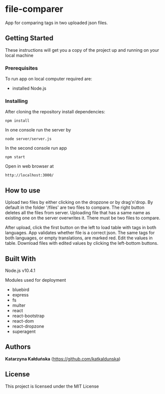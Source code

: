 # file-comparer
App for comparing tags in two uploaded json files.

## Getting Started

These instructions will get you a copy of the project up and running on your local machine

### Prerequisites

To run app on local computer required are:

- installed Node.js

### Installing

After cloning the repository install dependencies:
```
npm install
```

In one console run the server by
```
node server/server.js
```

In the second console run app
```
npm start
```

Open in web browser at
```
http://localhost:3000/
```
## How to use

Upload two files by either clicking on the dropzone or by drag'n'drop. By default in the folder '/files' are two files to compare. The right button deletes all the files from server. Uploading file that has a same name as existing one on the server overwrites it. There must be two files to compare.

After upload, click the first button on the left to load table with tags in both languages. App validates whether file is a correct json. The same tags for both languages, or empty translations, are marked red. Edit the values in table. Download files with edited values by clicking the left-bottom buttons.

## Built With
Node.js v10.4.1

Modules used for deployment
- bluebird
- express
- fs
- multer
- react
- react-bootstrap
- react-dom
- react-dropzone
- superagent

## Authors

**Katarzyna Kałduńska**
(https://github.com/katkaldunska)


## License

This project is licensed under the MIT License

